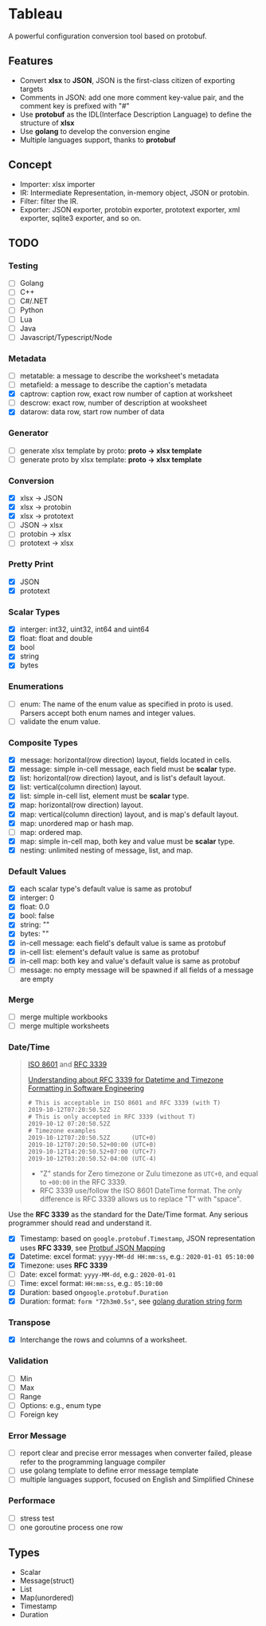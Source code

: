 # Tableau
A powerful configuration conversion tool based on protobuf.

## Features
- Convert **xlsx** to **JSON**, JSON is the first-class citizen of exporting targets
- Comments in JSON: add one more comment key-value pair, and the comment key is prefixed with "#"
- Use **protobuf** as the IDL(Interface Description Language) to define the structure of **xlsx**
- Use **golang** to develop the conversion engine
- Multiple languages support, thanks to **protobuf**

## Concept
- Importer: xlsx importer
- IR: Intermediate Representation, in-memory object, JSON or protobin.
- Filter: filter the IR.
- Exporter: JSON exporter, protobin exporter, prototext exporter, xml exporter, sqlite3 exporter, and so on.

## TODO

### Testing
- [ ] Golang
- [ ] C++
- [ ] C#/.NET
- [ ] Python
- [ ] Lua
- [ ] Java
- [ ] Javascript/Typescript/Node

### Metadata
- [ ] metatable: a message to describe the worksheet's metadata
- [ ] metafield: a message to describe the caption's metadata
- [x] captrow: caption row, exact row number of caption at worksheet
- [ ] descrow: exact row, number of description at wooksheet
- [x] datarow: data row, start row number of data

### Generator
- [ ] generate xlsx template by proto: **proto -> xlsx template**
- [ ] generate proto by xlsx template: **proto -> xlsx template**

### Conversion
- [x] xlsx -> JSON
- [x] xlsx -> protobin
- [x] xlsx -> prototext
- [ ] JSON -> xlsx
- [ ] protobin -> xlsx
- [ ] prototext -> xlsx

### Pretty Print
- [x] JSON
- [x] prototext

### Scalar Types
- [x] interger: int32, uint32, int64 and uint64
- [x] float: float and double
- [x] bool
- [x] string
- [x] bytes

### Enumerations
- [ ] enum: The name of the enum value as specified in proto is used. Parsers accept both enum names and integer values. 
- [ ] validate the enum value.

### Composite Types
- [x] message: horizontal(row direction) layout, fields located in cells.
- [x] message: simple in-cell message, each field must be **scalar** type.
- [x] list: horizontal(row direction) layout, and is list's default layout.
- [x] list: vertical(column direction) layout.
- [x] list: simple in-cell list, element must be **scalar** type.
- [x] map: horizontal(row direction) layout.
- [x] map: vertical(column direction) layout, and is map's default layout.
- [x] map: unordered map or hash map.
- [ ] map: ordered map.
- [x] map: simple in-cell map, both key and value must be **scalar** type.
- [x] nesting: unlimited nesting of message, list, and map.

### Default Values
- [x] each scalar type's default value is same as protobuf
- [x] interger: 0 
- [x] float: 0.0 
- [x] bool: false 
- [x] string: ""
- [x] bytes: ""
- [x] in-cell message: each field's default value is same as protobuf 
- [x] in-cell list: element's default value is same as protobuf 
- [x] in-cell map: both key and value's default value is same as protobuf 
- [ ] message: no empty message will be spawned if all fields of a message are empty

### Merge
- [ ] merge multiple workbooks
- [ ] merge multiple worksheets

### Date/Time
> [ISO 8601](https://www.wikiwand.com/en/ISO_8601) and [RFC 3339](https://tools.ietf.org/html/rfc3339)
> 
> [Understanding about RFC 3339 for Datetime and Timezone Formatting in Software Engineering](https://medium.com/easyread/understanding-about-rfc-3339-for-datetime-formatting-in-software-engineering-940aa5d5f68a)
> ```
> # This is acceptable in ISO 8601 and RFC 3339 (with T)
> 2019-10-12T07:20:50.52Z
> # This is only accepted in RFC 3339 (without T)
> 2019-10-12 07:20:50.52Z
> # Timezone examples
> 2019-10-12T07:20:50.52Z      (UTC+0)
> 2019-10-12T07:20:50.52+00:00 (UTC+0)
> 2019-10-12T14:20:50.52+07:00 (UTC+7)
> 2019-10-12T03:20:50.52-04:00 (UTC-4)
> ```
> - "Z" stands for Zero timezone or Zulu timezone as `UTC+0`, and equal to `+00:00` in the RFC 3339.
> - RFC 3339 use/follow the ISO 8601 DateTime format. The only difference is RFC 3339 allows us to replace "T" with "space".

Use the **RFC 3339** as the standard for the Date/Time format. Any serious programmer should read and understand it.
- [x] Timestamp: based on `google.protobuf.Timestamp`, JSON representation uses **RFC 3339**, see [Protbuf JSON Mapping](https://developers.google.com/protocol-buffers/docs/proto3#json)
- [x] Datetime: excel format: `yyyy-MM-dd HH:mm:ss`, e.g.: `2020-01-01 05:10:00`
- [x] Timezone: uses **RFC 3339**
- [ ] Date: excel format: `yyyy-MM-dd`, e.g.: `2020-01-01`
- [ ] Time: excel format: `HH:mm:ss`, e.g.: `05:10:00`
- [x] Duration: based on`google.protobuf.Duration` 
- [x] Duration: format: `form "72h3m0.5s"`, see [golang duration string form](https://golang.org/pkg/time/#Duration.String)
  
### Transpose
- [x] Interchange the rows and columns of a worksheet.

### Validation
- [ ] Min
- [ ] Max
- [ ] Range
- [ ] Options: e.g., enum type
- [ ] Foreign key

### Error Message
- [ ] report clear and precise error messages when converter failed, please refer to the programming language compiler
- [ ] use golang template to define error message template
- [ ] multiple languages support, focused on English and Simplified Chinese

### Performace
- [ ] stress test
- [ ] one goroutine process one row

## Types
- Scalar
- Message(struct)
- List
- Map(unordered)
- Timestamp
- Duration
